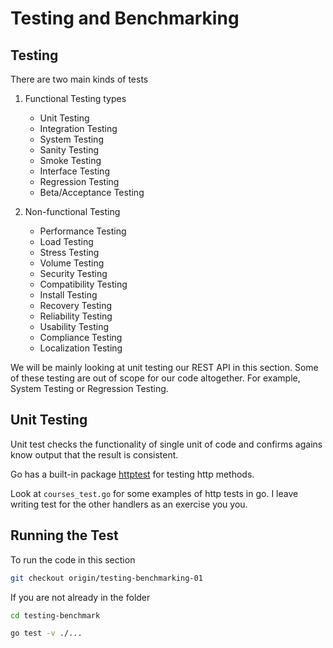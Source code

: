 # Testing and Benchmarking

## Testing

There are two main kinds of tests

1. Functional Testing types
    - Unit Testing
    - Integration Testing
    - System Testing
    - Sanity Testing
    - Smoke Testing
    - Interface Testing
    - Regression Testing
    - Beta/Acceptance Testing

2. Non-functional Testing
    - Performance Testing
    - Load Testing
    - Stress Testing
    - Volume Testing
    - Security Testing
    - Compatibility Testing
    - Install Testing
    - Recovery Testing
    - Reliability Testing
    - Usability Testing
    - Compliance Testing
    - Localization Testing

We will be mainly looking at unit testing our REST API in this section. Some of these testing are out of scope for our code altogether. For example, System Testing or Regression Testing. 

## Unit Testing

Unit test checks the functionality of single unit of code and confirms agains know output that the result is consistent. 

Go has a built-in package [httptest](https://golang.org/pkg/net/http/httptest) for testing http methods.

Look at `courses_test.go` for some examples of http tests in go. I leave writing test for the other handlers as an exercise you you.

## Running the Test

To run the code in this section

```bash
git checkout origin/testing-benchmarking-01
```

If you are not already in the folder

```bash
cd testing-benchmark
```

```bash
go test -v ./...
```


